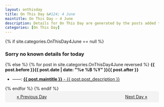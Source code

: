 ```yaml
---
layout: onthisday
title: On This Day &#124; 4 June
maintitle: On This Day — 4 June
description: Details for On This Day are generated by the posts added to the website so the content is subject to changes/updates over time.
categories: [On This Day]
---
```


{% if site.categories.OnThisDay4June == null %}
<h3>Sorry no known details for today</h3>
{% else %}
{% for post in site.categories.OnThisDay4June reversed %}
<strong>{{ post.before }}{{ post.date | date: "%e %B %Y" }}{{ post.after }}</strong>
<ul>
<li> ——: <a class="{{ post.class }}" href="{{ post.url }}"><strong>{{ post.maintitle }}</strong> - {{ post.post_description }}</a></li>
</ul>
{% endfor %}
{% endif %}
<br />
<div style="background-color: #f3f3f3; padding: 10px; border-radius: 5px; text-align: center; display: flex; justify-content: space-evenly;">
<a href="/onthisday/06/06-03">« Previous Day</a>
<span style="visibility:hidden;">[ Visit Leap Year February 29 ]</span>
<a href="/onthisday/06/06-05">Next Day »</a>
</div>
